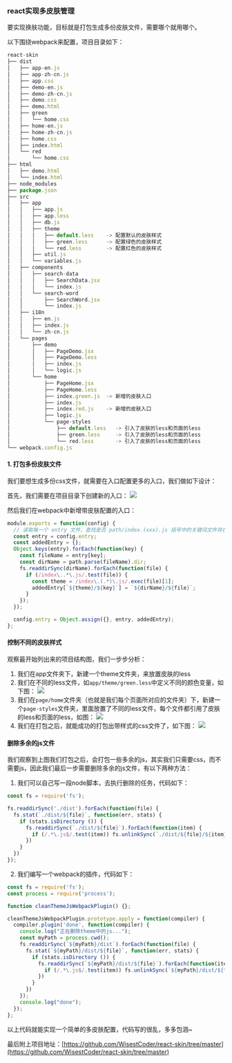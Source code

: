 ### react实现多皮肤管理

要实现换肤功能，目标就是打包生成多份皮肤文件，需要哪个就用哪个。

以下围绕webpack来配置，项目目录如下：
```javascript
react-skin
├── dist
│   ├── app-en.js
│   ├── app-zh-cn.js
│   ├── app.css
│   ├── demo-en.js
│   ├── demo-zh-cn.js
│   ├── demo.css
│   ├── demo.html
│   ├── green
│   │   └── home.css
│   ├── home-en.js
│   ├── home-zh-cn.js
│   ├── home.css
│   ├── index.html
│   └── red
│       └── home.css
├── html
│   ├── demo.html
│   └── index.html
├── node_modules
├── package.json
├── src
│   ├── app
│   │   ├── app.js
│   │   ├── app.less
│   │   ├── db.js
│   │   ├── theme
│   │   │   ├── default.less    -> 配置默认的皮肤样式
│   │   │   ├── green.less      -> 配置绿色的皮肤样式
│   │   │   └── red.less        -> 配置红色的皮肤样式
│   │   ├── util.js
│   │   └── variables.js
│   ├── components
│   │   ├── search-data
│   │   │   ├── SearchData.jsx
│   │   │   └── index.js
│   │   └── search-word
│   │       ├── SearchWord.jsx
│   │       └── index.js
│   ├── i18n
│   │   ├── en.js
│   │   ├── index.js
│   │   └── zh-cn.js
│   └── pages
│       ├── demo
│       │   ├── PageDemo.jsx
│       │   ├── PageDemo.less
│       │   ├── index.js
│       │   └── logic.js
│       └── home
│           ├── PageHome.jsx
│           ├── PageHome.less
│           ├── index.green.js  -> 新增的皮肤入口
│           ├── index.js
│           ├── index.red.js    -> 新增的皮肤入口
│           ├── logic.js
│           └── page-styles
│               ├── default.less   -> 引入了皮肤的less和页面的less
│               ├── green.less     -> 引入了皮肤的less和页面的less
│               └── red.less       -> 引入了皮肤的less和页面的less
└── webpack.config.js
```

#### 1. 打包多份皮肤文件
我们要想生成多份css文件，就需要在入口配置更多的入口，我们做如下设计：

首先，我们需要在项目目录下创建新的入口：
![](https://github.com/wisestcoder/blog/blob/master/react/images/skin01.png)

然后我们在webpack中新增带皮肤配置的入口：
```javascript
module.exports = function(config) {
  // 读取每一个 entry 文件，查找是否 path/index.(xxx).js 括号中的关键词文件存在
  const entry = config.entry;
  const addedEntry = {};
  Object.keys(entry).forEach(function(key) {
    const fileName = entry[key];
    const dirName = path.parse(fileName).dir;
    fs.readdirSync(dirName).forEach(function(file) {
      if (/index\..*\.js/.test(file)) {
        const theme = /index\.(.*)\.js/.exec(file)[1];
        addedEntry[`${theme}/${key}`] = `${dirName}/${file}`;
      }
    });
  });

  config.entry = Object.assign({}, entry, addedEntry);
};
```

#### 控制不同的皮肤样式
观察最开始列出来的项目结构图，我们一步步分析：

1. 我们在app文件夹下，新建一个theme文件夹，来放置皮肤的less
2. 我们在不同的less文件，如`app/theme/green.less`中定义不同的颜色变量，如下图：
![](https://github.com/wisestcoder/blog/blob/master/react/images/skin02.png)
3. 我们在`page/home`文件夹（也就是我们每个页面所对应的文件夹）下，新建一个`page-styles`文件夹，里面放置了不同的less文件，每个文件都引用了皮肤的less和页面的less，如图：
![](https://github.com/wisestcoder/blog/blob/master/react/images/skin03.png)
4. 我们在打包之后，就能成功的打包出带样式的css文件了，如下图：
![](https://github.com/wisestcoder/blog/blob/master/react/images/skin04.png)

#### 删除多余的js文件
我们观察到上图我们打包之后，会打包一些多余的js，其实我们只需要css，而不需要js，因此我们最后一步需要删除多余的js文件，有以下两种方法：
1. 我们可以自己写一段node脚本，去执行删除的任务，代码如下：
```javascript
const fs = require('fs');

fs.readdirSync('./dist').forEach(function(file) {
  fs.stat(`./dist/${file}`, function(err, stats) {
    if (stats.isDirectory ()) {
      fs.readdirSync(`./dist/${file}`).forEach(function(item) {
        if (/.*\.js$/.test(item)) fs.unlinkSync(`./dist/${file}/${item}`);
      })
    }
  })
});
```
2. 我们编写一个webpack的插件，代码如下：
```javascript
const fs = require('fs');
const process = require('process');

function cleanThemeJsWebpackPlugin() {};

cleanThemeJsWebpackPlugin.prototype.apply = function(compiler) {
  compiler.plugin('done', function(compiler) {
    console.log("正在删除theme中的js...");
    const myPath = process.cwd();
    fs.readdirSync(`${myPath}/dist`).forEach(function(file) {
      fs.stat(`${myPath}/dist/${file}`, function(err, stats) {
        if (stats.isDirectory ()) {
          fs.readdirSync(`${myPath}/dist/${file}`).forEach(function(item) {
            if (/.*\.js$/.test(item)) fs.unlinkSync(`${myPath}/dist/${file}/${item}`);
          })
        }
      })
    });
    console.log("done");
  });
};
```

以上代码就能实现一个简单的多皮肤配置，代码写的很乱，多多包涵~

最后附上项目地址：[https://github.com/WisestCoder/react-skin/tree/master](https://github.com/WisestCoder/react-skin/tree/master)